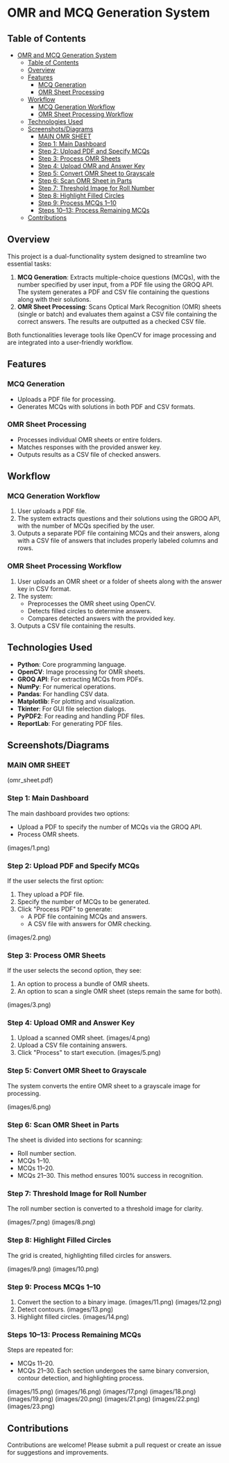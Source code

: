 # OMR and MCQ Generation System

## Table of Contents
- [OMR and MCQ Generation System](#omr-and-mcq-generation-system)
  - [Table of Contents](#table-of-contents)
  - [Overview](#overview)
  - [Features](#features)
    - [MCQ Generation](#mcq-generation)
    - [OMR Sheet Processing](#omr-sheet-processing)
  - [Workflow](#workflow)
    - [MCQ Generation Workflow](#mcq-generation-workflow)
    - [OMR Sheet Processing Workflow](#omr-sheet-processing-workflow)
  - [Technologies Used](#technologies-used)
  - [Screenshots/Diagrams](#screenshotsdiagrams)
    - [MAIN OMR SHEET](#main-omr-sheet)
    - [Step 1: Main Dashboard](#step-1-main-dashboard)
    - [Step 2: Upload PDF and Specify MCQs](#step-2-upload-pdf-and-specify-mcqs)
    - [Step 3: Process OMR Sheets](#step-3-process-omr-sheets)
    - [Step 4: Upload OMR and Answer Key](#step-4-upload-omr-and-answer-key)
    - [Step 5: Convert OMR Sheet to Grayscale](#step-5-convert-omr-sheet-to-grayscale)
    - [Step 6: Scan OMR Sheet in Parts](#step-6-scan-omr-sheet-in-parts)
    - [Step 7: Threshold Image for Roll Number](#step-7-threshold-image-for-roll-number)
    - [Step 8: Highlight Filled Circles](#step-8-highlight-filled-circles)
    - [Step 9: Process MCQs 1–10](#step-9-process-mcqs-110)
    - [Steps 10–13: Process Remaining MCQs](#steps-1013-process-remaining-mcqs)
  - [Contributions](#contributions)

## Overview
This project is a dual-functionality system designed to streamline two essential tasks:

1. **MCQ Generation**: Extracts multiple-choice questions (MCQs), with the number specified by user input, from a PDF file using the GROQ API. The system generates a PDF and CSV file containing the questions along with their solutions.
2. **OMR Sheet Processing**: Scans Optical Mark Recognition (OMR) sheets (single or batch) and evaluates them against a CSV file containing the correct answers. The results are outputted as a checked CSV file.

Both functionalities leverage tools like OpenCV for image processing and are integrated into a user-friendly workflow.

## Features

### MCQ Generation
- Uploads a PDF file for processing.
- Generates MCQs with solutions in both PDF and CSV formats.

### OMR Sheet Processing
- Processes individual OMR sheets or entire folders.
- Matches responses with the provided answer key.
- Outputs results as a CSV file of checked answers.

## Workflow

### MCQ Generation Workflow
1. User uploads a PDF file.
2. The system extracts questions and their solutions using the GROQ API, with the number of MCQs specified by the user.
3. Outputs a separate PDF file containing MCQs and their answers, along with a CSV file of answers that includes properly labeled columns and rows.

### OMR Sheet Processing Workflow
1. User uploads an OMR sheet or a folder of sheets along with the answer key in CSV format.
2. The system:
   - Preprocesses the OMR sheet using OpenCV.
   - Detects filled circles to determine answers.
   - Compares detected answers with the provided key.
3. Outputs a CSV file containing the results.

## Technologies Used
- **Python**: Core programming language.
- **OpenCV**: Image processing for OMR sheets.
- **GROQ API**: For extracting MCQs from PDFs.
- **NumPy**: For numerical operations.
- **Pandas**: For handling CSV data.
- **Matplotlib**: For plotting and visualization.
- **Tkinter**: For GUI file selection dialogs.
- **PyPDF2**: For reading and handling PDF files.
- **ReportLab**: For generating PDF files.

## Screenshots/Diagrams

### MAIN OMR SHEET
(omr_sheet.pdf)

### Step 1: Main Dashboard
The main dashboard provides two options:
- Upload a PDF to specify the number of MCQs via the GROQ API.
- Process OMR sheets.

(images/1.png)

### Step 2: Upload PDF and Specify MCQs
If the user selects the first option:
1. They upload a PDF file.
2. Specify the number of MCQs to be generated.
3. Click "Process PDF" to generate:
   - A PDF file containing MCQs and answers.
   - A CSV file with answers for OMR checking.

(images/2.png)

### Step 3: Process OMR Sheets
If the user selects the second option, they see:
1. An option to process a bundle of OMR sheets.
2. An option to scan a single OMR sheet (steps remain the same for both).

(images/3.png)

### Step 4: Upload OMR and Answer Key
1. Upload a scanned OMR sheet.
(images/4.png)
2. Upload a CSV file containing answers.
3. Click "Process" to start execution.
(images/5.png)

### Step 5: Convert OMR Sheet to Grayscale
The system converts the entire OMR sheet to a grayscale image for processing.

(images/6.png)

### Step 6: Scan OMR Sheet in Parts
The sheet is divided into sections for scanning:
- Roll number section.
- MCQs 1–10.
- MCQs 11–20.
- MCQs 21–30.
This method ensures 100% success in recognition.

### Step 7: Threshold Image for Roll Number
The roll number section is converted to a threshold image for clarity.

(images/7.png)
(images/8.png)

### Step 8: Highlight Filled Circles
The grid is created, highlighting filled circles for answers.

(images/9.png)
(images/10.png)

### Step 9: Process MCQs 1–10
1. Convert the section to a binary image.
   (images/11.png)
   (images/12.png)
2. Detect contours.
   (images/13.png)
3. Highlight filled circles.
   (images/14.png)



### Steps 10–13: Process Remaining MCQs
Steps are repeated for:
- MCQs 11–20.
- MCQs 21–30.
Each section undergoes the same binary conversion, contour detection, and highlighting process.

(images/15.png)
(images/16.png)
(images/17.png)
(images/18.png)
(images/19.png)
(images/20.png)
(images/21.png)
(images/22.png)
(images/23.png)

## Contributions
Contributions are welcome! Please submit a pull request or create an issue for suggestions and improvements.


